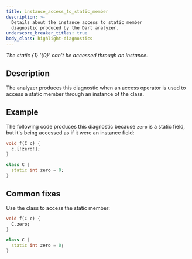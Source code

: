 ```yaml
---
title: instance_access_to_static_member
description: >-
  Details about the instance_access_to_static_member
  diagnostic produced by the Dart analyzer.
underscore_breaker_titles: true
body_class: highlight-diagnostics
---
```


_The static {1} '{0}' can't be accessed through an instance._

## Description

The analyzer produces this diagnostic when an access operator is used to
access a static member through an instance of the class.

## Example

The following code produces this diagnostic because `zero` is a static
field, but it's being accessed as if it were an instance field:

```dart
void f(C c) {
  c.[!zero!];
}

class C {
  static int zero = 0;
}
```

## Common fixes

Use the class to access the static member:

```dart
void f(C c) {
  C.zero;
}

class C {
  static int zero = 0;
}
```

